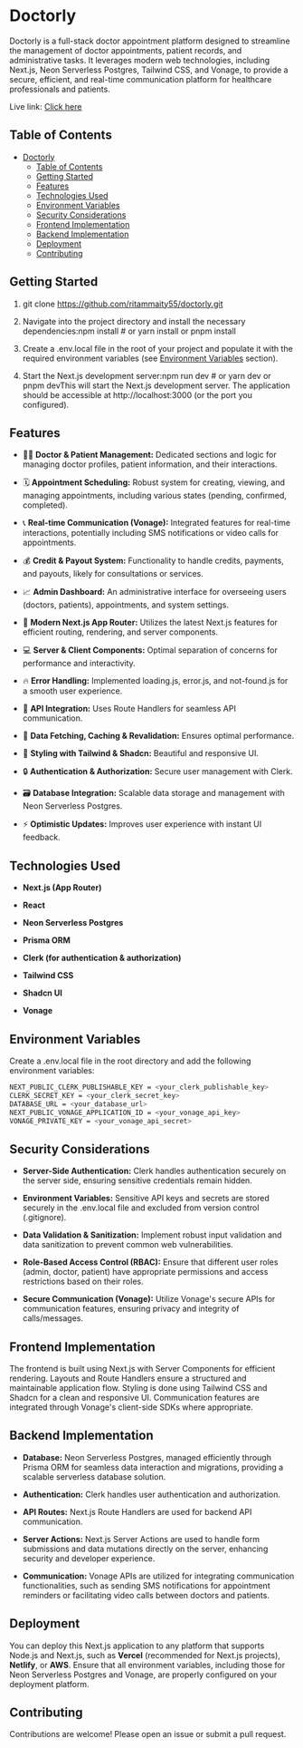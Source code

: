 # Doctorly

Doctorly is a full-stack doctor appointment platform designed to streamline the management of doctor appointments, patient records, and administrative tasks. It leverages modern web technologies, including Next.js, Neon Serverless Postgres, Tailwind CSS, and Vonage, to provide a secure, efficient, and real-time communication platform for healthcare professionals and patients.

Live link: [Click here](https://doctorly.vercel.app/)

Table of Contents
-----------------
- [Doctorly](#doctorly)
  - [Table of Contents](#table-of-contents)
  - [Getting Started](#getting-started)
  - [Features](#features)
  - [Technologies Used](#technologies-used)
  - [Environment Variables](#environment-variables)
  - [Security Considerations](#security-considerations)
  - [Frontend Implementation](#frontend-implementation)
  - [Backend Implementation](#backend-implementation)
  - [Deployment](#deployment)
  - [Contributing](#contributing)

    

Getting Started
---------------

1.  git clone https://github.com/ritammaity55/doctorly.git
    
2.  Navigate into the project directory and install the necessary dependencies:npm install # or yarn install or pnpm install
    
3.  Create a .env.local file in the root of your project and populate it with the required environment variables (see [Environment Variables](https://www.google.com/search?q=#environment-variables) section).
    
4.  Start the Next.js development server:npm run dev # or yarn dev or pnpm devThis will start the Next.js development server. The application should be accessible at http://localhost:3000 (or the port you configured).
    

Features
--------

*   👨‍⚕️ **Doctor & Patient Management:** Dedicated sections and logic for managing doctor profiles, patient information, and their interactions.
    
*   🗓️ **Appointment Scheduling:** Robust system for creating, viewing, and managing appointments, including various states (pending, confirmed, completed).
    
*   📞 **Real-time Communication (Vonage):** Integrated features for real-time interactions, potentially including SMS notifications or video calls for appointments.
    
*   💰 **Credit & Payout System:** Functionality to handle credits, payments, and payouts, likely for consultations or services.
    
*   📈 **Admin Dashboard:** An administrative interface for overseeing users (doctors, patients), appointments, and system settings.
    
*   🚀 **Modern Next.js App Router:** Utilizes the latest Next.js features for efficient routing, rendering, and server components.
    
*   💻 **Server & Client Components:** Optimal separation of concerns for performance and interactivity.
    
*   🔥 **Error Handling:** Implemented loading.js, error.js, and not-found.js for a smooth user experience.
    
*   📡 **API Integration:** Uses Route Handlers for seamless API communication.
    
*   🔄 **Data Fetching, Caching & Revalidation:** Ensures optimal performance.
    
*   🎨 **Styling with Tailwind & Shadcn:** Beautiful and responsive UI.
    
*   🔒 **Authentication & Authorization:** Secure user management with Clerk.
    
*   🗃️ **Database Integration:** Scalable data storage and management with Neon Serverless Postgres.
    
*   ⚡ **Optimistic Updates:** Improves user experience with instant UI feedback.
    

Technologies Used
-----------------

- **Next.js (App Router)**
    
- **React**
    
- **Neon Serverless Postgres**
    
- **Prisma ORM**
    
- **Clerk (for authentication & authorization)**
    
- **Tailwind CSS**
    
- **Shadcn UI**
    
- **Vonage**
    

Environment Variables
---------------------

Create a .env.local file in the root directory and add the following environment variables:
```bash
NEXT_PUBLIC_CLERK_PUBLISHABLE_KEY = <your_clerk_publishable_key>
CLERK_SECRET_KEY = <your_clerk_secret_key>
DATABASE_URL = <your_database_url>
NEXT_PUBLIC_VONAGE_APPLICATION_ID = <your_vonage_api_key>
VONAGE_PRIVATE_KEY = <your_vonage_api_secret>
```


Security Considerations
-----------------------

*   **Server-Side Authentication:** Clerk handles authentication securely on the server side, ensuring sensitive credentials remain hidden.
    
*   **Environment Variables:** Sensitive API keys and secrets are stored securely in the .env.local file and excluded from version control (.gitignore).
    
*   **Data Validation & Sanitization:** Implement robust input validation and data sanitization to prevent common web vulnerabilities.
    
*   **Role-Based Access Control (RBAC):** Ensure that different user roles (admin, doctor, patient) have appropriate permissions and access restrictions based on their roles.
    
*   **Secure Communication (Vonage):** Utilize Vonage's secure APIs for communication features, ensuring privacy and integrity of calls/messages.
    

Frontend Implementation
-----------------------

The frontend is built using Next.js with Server Components for efficient rendering. Layouts and Route Handlers ensure a structured and maintainable application flow. Styling is done using Tailwind CSS and Shadcn for a clean and responsive UI. Communication features are integrated through Vonage's client-side SDKs where appropriate.

Backend Implementation
----------------------

*   **Database:** Neon Serverless Postgres, managed efficiently through Prisma ORM for seamless data interaction and migrations, providing a scalable serverless database solution.
    
*   **Authentication:** Clerk handles user authentication and authorization.
    
*   **API Routes:** Next.js Route Handlers are used for backend API communication.
    
*   **Server Actions:** Next.js Server Actions are used to handle form submissions and data mutations directly on the server, enhancing security and developer experience.
    
*   **Communication:** Vonage APIs are utilized for integrating communication functionalities, such as sending SMS notifications for appointment reminders or facilitating video calls between doctors and patients.
    

Deployment
----------

You can deploy this Next.js application to any platform that supports Node.js and Next.js, such as **Vercel** (recommended for Next.js projects), **Netlify**, or **AWS**. Ensure that all environment variables, including those for Neon Serverless Postgres and Vonage, are properly configured on your deployment platform.

Contributing
------------

Contributions are welcome! Please open an issue or submit a pull request.
